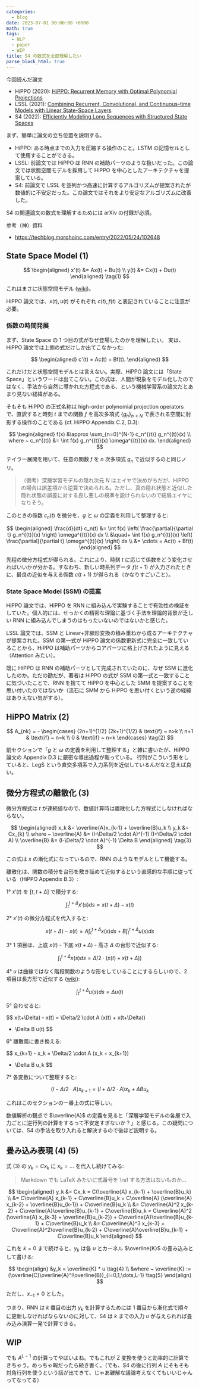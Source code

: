 ```yaml
---
categories:
  - blog
date: 2023-07-01 00:00:00 +0900
math: true
tags:
  - NLP
  - paper
  - WIP
title: S4 の数式を全部理解したい
parse_block_html: true
---
```


今回読んだ論文

- HiPPO (2020): [HiPPO: Recurrent Memory with Optimal Polynomial Projections](https://arxiv.org/abs/2008.07669)
- LSSL (2021): [Combining Recurrent, Convolutional, and Continuous-time Models with Linear State-Space Layers](https://arxiv.org/abs/2110.13985)
- S4 (2022): [Efficiently Modeling Long Sequences with Structured State Spaces](https://arxiv.org/abs/2111.00396)

まず、簡単に論文の立ち位置を説明する。

- HiPPO: ある時点までの入力を圧縮する操作のこと。LSTM の記憶セルとして使用することができる。
- LSSL: 前論文では HiPPO は RNN の補助パーツのような扱いだった。この論文では状態空間モデルを採用して HiPPO を中心としたアーキテクチャを提案している。
- S4: 前論文で LSSL を並列かつ高速に計算するアルゴリズムが提案されたが数値的に不安定だった。この論文ではそれをより安定なアルゴリズムに改善した。

S4 の関連論文の数式を理解するためには arXiv の付録が必須。

参考（神）資料

- <https://techblog.morphoinc.com/entry/2022/05/24/102648>

## State Space Model (1)

$$
\begin{aligned}
    x'(t) &= Ax(t) + Bu(t) \\
    y(t) &= Cx(t) + Du(t)
\end{aligned} \tag{1}
$$

これはまさに状態空間モデル ([wiki](<https://ja.wikipedia.org/wiki/%E7%8A%B6%E6%85%8B%E7%A9%BA%E9%96%93_(%E5%88%B6%E5%BE%A1%E7%90%86%E8%AB%96)>))。

HiPPO 論文では、$x(t), u(t)$ がそれぞれ $c(t), f(t)$ と表記されていることに注意が必要。

### 係数の時間発展

まず、State Space の 1 つ目の式がなぜ登場したのかを理解したい。
実は、HiPPO 論文では上側の式だけしか出てこなかった:

$$
\begin{aligned}
    c'(t) = Ac(t) + Bf(t).
\end{aligned}
$$

これだけだと状態空間モデルとは言えない。実際、HiPPO 論文には「State Space」というワードは出てこない。この式は、人間が現象をモデル化したのではなく、手法から自然に導かれた方程式である、という機械学習系の論文だとあまり見ない経緯がある。

そもそも HiPPO の正式名称は high-order polynomial projection operators で、直訳すると時刻 $t$ までの関数 $f$ を高次多項式 $\lbrace g_n \rbrace_{n<N}$ で表される空間に射影する操作のことである (cf. HiPPO Appendix C.2, D.3):

$$
\begin{aligned}
    f(x) &\approx \sum_{n=0}^{N-1} c_n^{(t)} g_n^{(t)}(x) \\
    where ~ c_n^{(t)} &= \int f(x) g_n^{(t)}(x) \omega^{(t)}(x) dx.
\end{aligned}
$$

テイラー展開を用いて、任意の関数 $f$ を $n$ 次多項式 $g_n$ で近似するのと同じノリ。

> （備考）深層学習モデルの隠れ次元 $N$ はエイヤで決めがちだが、HiPPO の場合は誤差項から逆算で決められる。ただし、真の隠れ状態と近似した隠れ状態の誤差に対する良し悪しの規準を設けられないので結局エイヤになりそう。

このときの係数 $c_n(t)$ を微分を、$g$ と $\omega$ の定義を利用して整理すると:

$$
\begin{aligned}
    \frac{d}{dt} c_n(t)
    &= \int f(x) \left( \frac{\partial}{\partial t} g_n^{(t)}(x) \right) \omega^{(t)}(x) dx \\
    &\quad+ \int f(x) g_n^{(t)}(x) \left( \frac{\partial}{\partial t} \omega^{(t)}(x) \right) dx \\
    &= \cdots = Ac(t) + Bf(t)
\end{aligned}
$$

先程の微分方程式が得られる。これにより、時刻 $t$ に応じて係数をどう変化させればいいかが分かる。すなわち、新しい時系列データ $f(t+1)$ が入力されたときに、最良の近似を与える係数 $c(t+1)$ が得られる（かなりすごいこと）。

### State Space Model (SSM) の提案

HiPPO 論文では、HiPPO を RNN に組み込んで実験することで有効性の検証をしていた。個人的には、せっかくの精密な理論に基づく手法を理論的背景が乏しい RNN に組み込んでしまうのはもったいないのではないかと感じた。

LSSL 論文では、SSM と Linear+非線形変換の積み重ねから成るアーキテクチャが提案された。SSM の第一式が HiPPO 論文の係数更新式に完全に一致していることから、HiPPO は補助パーツからコアパーツに格上げされたように見える（Attention みたい）。

既に HiPPO は RNN の補助パーツとして完成されていたのに、なぜ SSM に進化したのか。ただの勘だが、著者は HiPPO の式が SSM の第一式と一致することに気づいたことで、RNN を捨てて HiPPO を中心とした SMM を提案することを思い付いたのではないか（流石に SMM から HiPPO を思い付くという逆の経緯はありえない気がする）。

## HiPPO Matrix (2)

$$
A_{nk} = -
\begin{cases}
    (2n+1)^{1/2} (2k+1)^{1/2} & \text{if} ~ n>k \\
    n+1 & \text{if} ~ n=k \\
    0 & \text{if} ~ n<k
\end{cases} \tag{2}
$$

前セクションで「$g$ と $\omega$ の定義を利用して整理する」と雑に書いたが、HiPPO 論文の Appendix D.3 に厳密な導出過程が載っている。
行列がこういう形をしていると、LegS という直交多項系で入力系列を近似しているんだなと思えば良い。

## 微分方程式の離散化 (3)

微分方程式は $t$ が連続値なので、数値計算時は離散化した方程式にしなければならない。

$$
\begin{aligned}
x_k &= \overline{A}x_{k-1} + \overline{B}u_k \\
y_k &= Cx_{k} \\
where ~ \overline{A} &= (I-\Delta/2 \cdot A)^{-1} (I+\Delta/2 \cdot A) \\
\overline{B} &= (I-\Delta/2 \cdot A)^{-1} \Delta B
\end{aligned} \tag{3}
$$

この式は $x$ の漸化式になっているので、RNN のようなモデルとして機能する。

離散化は、関数の積分を台形を敷き詰めて近似するという直感的な手順に従っている（HiPPO Appendix B.3）:

1° $x'(t)$ を $[t,t+\Delta]$ で積分する:

$$
\int_t^{t+\Delta} x'(s) ds = x(t+\Delta) - x(t)
$$

2° $x'(t)$ の微分方程式を代入すると:

$$
x(t+\Delta) - x(t) = A \int_t^{t+\Delta} x(s) ds + B \int_t^{t+\Delta} u(s) ds
$$

3° 1 項目は、上底 $x(t)$ - 下底 $x(t+\Delta)$ - 高さ $\Delta$ の台形で近似する:

$$
\int_t^{t+\Delta} x(s) ds = \Delta/2 \cdot (x(t) + x(t+\Delta))
$$

4° $u$ は曲線ではなく階段関数のような形をしていることにするらしいので、2 項目は長方形で近似する ([wiki](https://ja.wikipedia.org/wiki/%E9%9B%A2%E6%95%A3%E5%8C%96)):

$$
\int_t^{t+\Delta} u(s) ds = \Delta u(t)
$$

5° 合わせると:

$$
x(t+\Delta) - x(t)
= \Delta/2 \cdot A (x(t) + x(t+\Delta))
+ \Delta B u(t)
$$

6° 離散風に書き換える:

$$
x_{k+1} - x_k
= \Delta/2 \cdot A  (x_k + x_{k+1})
+ \Delta B u_k
$$

7° 各変数について整理すると:

$$
(I - \Delta/2 \cdot A) x_{k+1}
= (I + \Delta/2 \cdot A) x_k + \Delta B u_k
$$

これはこのセクションの一番上の式に等しい。

数値解析の観点で $\overline{A}$ の定義を見ると「深層学習モデルの各層で入力ごとに逆行列の計算をするって不安定すぎないか？」と感じる。この疑問については、S4 の手法を取り入れると解決するので後ほど説明する。

## 畳み込み表現 (4) (5)

式 (3) の $y_k=Cx_k$ に $x_k = \dots$ を代入し続けてみる:

> Markdown でも LaTeX みたいに式番号を \ref する方法はないものか…

$$
\begin{aligned}
y_k
&= Cx_k = C(\overline{A} x_{k-1} + \overline{B}u_k) \\
&= C\overline{A} x_{k-1} + C\overline{B}u_k
= C\overline{A} (\overline{A} x_{k-2} + \overline{B}u_{k-1}) + C\overline{B}u_k \\
&= C\overline{A}^2 x_{k-2} + C\overline{A}\overline{B}u_{k-1} + C\overline{B}u_k
= C\overline{A}^2 (\overline{A} x_{k-3} + \overline{B}u_{k-2}) + C\overline{A}\overline{B}u_{k-1} + C\overline{B}u_k \\
&= C\overline{A}^3 x_{k-3} + C\overline{A}^2\overline{B}u_{k-2} + C\overline{A}\overline{B}u_{k-1} + C\overline{B}u_k
\end{aligned}
$$

これを $k=0$ まで続けると、$y_k$ は各 $u$ とカーネル $\overline{K}$ の畳み込みとして書ける:

$$
\begin{align}
&y_k = \overline{K} * u \tag{4} \\
&where ~ \overline{K} := (\overline{C}\overline{A}^i\overline{B})_{i=0,1,\dots,L-1} \tag{5}
\end{align}
$$

ただし、$x_{-1}=0$ とした。

つまり、RNN は $k$ 番目の出力 $y_k$ を計算するためには 1 番目から漸化式で順々に更新しなければならないのに対して、S4 は $k$ までの入力 $u$ が与えられれば畳み込み演算一発で計算できる。

## WIP

でも $A^{L-1}$ の計算ってやばいよね。でもこれが Z 変換を使うと効率的に計算できちゃう。めっちゃ暇だったら続き書く。（でも、S4 の後に行列 $A$ にそもそも対角行列を使うという話が出てきて、じゃあ難解な議論考えなくてもいいじゃんってなってる）
